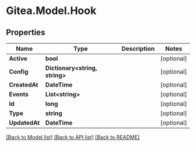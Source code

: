 
# Gitea.Model.Hook

## Properties

Name | Type | Description | Notes
------------ | ------------- | ------------- | -------------
**Active** | **bool** |  | [optional] 
**Config** | **Dictionary&lt;string, string&gt;** |  | [optional] 
**CreatedAt** | **DateTime** |  | [optional] 
**Events** | **List&lt;string&gt;** |  | [optional] 
**Id** | **long** |  | [optional] 
**Type** | **string** |  | [optional] 
**UpdatedAt** | **DateTime** |  | [optional] 

[[Back to Model list]](../README.md#documentation-for-models)
[[Back to API list]](../README.md#documentation-for-api-endpoints)
[[Back to README]](../README.md)

